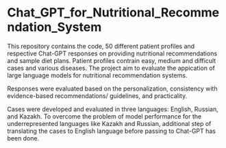 # Chat_GPT_for_Nutritional_Recommendation_System

This repository contains the code, 50 different patient profiles and respective Chat-GPT responses on providing nutritional recommendations and sample diet plans. Patient profiles contrain easy, medium and difficult cases and various diseases. The project aim to evaluate the appication of large language models for nutritional recommendation systems.


Responses were evaluated based on the personalization, consistency with evidence-based recommendations/ guidelines, and practicality. 

Cases were developed and evaluated in three languages: English, Russian, and Kazakh. To overcome the problem of model performance for the underrepresented languages like Kazakh and Russian, additional step of translating the cases to English language before passing to Chat-GPT has been done.
